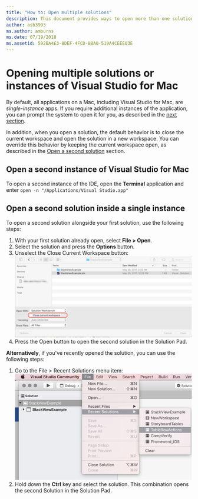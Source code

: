 ```yaml
---
title: "How to: Open multiple solutions"
description: This document provides ways to open more than one solution in or more than one of Visual Studio for Mac.
author: asb3993
ms.author: amburns
ms.date: 07/19/2018
ms.assetid: 592BA4E3-8DEF-4FCD-8BA0-519A4CEEE03E
---
```


# Opening multiple solutions or instances of Visual Studio for Mac

By default, all applications on a Mac, including Visual Studio for Mac, are _single-instance_ apps. If you require additional instances of the application, you can prompt the system to open it for you, as described in the [next section]().

In addition, when you open a solution, the default behavior is to close the current workspace and open the solution in a new workspace. You can override this behavior by keeping the current workspace open, as described in the [Open a second solution]() section.

## Open a second instance of Visual Studio for Mac

To open a second instance of the IDE, open the **Terminal** application and enter `open -n "/Applications/Visual Studio.app"`

## Open a second solution inside a single instance

To open a second solution alongside your first solution, use the following steps:

1. With your first solution already open, select **File > Open**.
2. Select the solution and press the **Options** button.
3. Unselect the Close Current Workspace button:
    ![screenshot of current workspace](media/open-multiple-solutions-image1.png)
4. Press the Open button to open the second solution in the Solution Pad.

**Alternatively**, if you've recently opened the solution, you can use the following steps:

1. Go to the File > Recent Solutions menu item:
    ![screenshot of Recent Solutions menu](media/open-multiple-solutions-image2.png)
1. Hold down the **Ctrl** key and select the solution. This combination opens the second Solution in the Solution Pad.